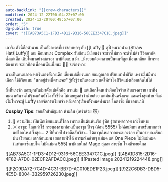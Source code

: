 ```yaml
---
auto-backlink: "[[crew-characters]]"
modified: 2024-12-22T00:04:22+07:00
created: 2024-12-20T00:49:57+07:00
order: "5"
dg-publish: true
cover: "![[AB73A5C1-1FD3-4D12-9316-56CEE3347C1C.jpeg]]"
---
```


เอาจิง ตัวนี้คือตำนาน เป็นตัวละครที่เราชอบพอๆ กับ [[Luffy 🍻 ลูฟี่ หมวกฟาง (Straw Hat)|Luffy]] เลย คือบทนาง Complex ซับซ้อน มีเงี่ยนงำ จะขาวไม่ขาว จะดำไม่ดำ ชีวิตอาภัดตั้งแต่เด็ก เติบโตมาอย่างสตรอง นามิคือแบบ มึง...มึงยอมต้องกลายเป็นคนที่ถูกเพื่อนเกลียด ก็เพราะต้องการ จะปกป้องเพื่อคนนั้นเนี่ยนะ 🥹🥹 จะร้องหวะ

นางเป็นคนฉลาด หาเงินเองตั้งกะเด็ก เลี้ยงแม่เลี้ยงนอก ยอมถูกเอาเปรียบมาทั้งชีวิต เพราะไม่มีทางเลือก ใช้ชีวิตแบบ "นกอยู่ข้างพี่ตานะคะ" รู้ทั้งรู้ว่ามันตอแหล แต่ให้ทำไง ชีวิตแม่งเลือกเกิดไม่ได้

สิ่งที่นางรัก และผูกพันธ์มาตั้งแต่เด็กคือ สวนส้ม 🍊 แต่เสือกโดนเผ่าเงือกใจร้าย สิบแรงควาย เผาทิ้งหมด แค้นจนไม่รุ้จะแค้นยังไง ทั้งชีวิต ไม่เคยพูดคำว่าช่วยด้วย แต่มันเป็นครั้งแรก และครั้งสุดท้าย ที่แม่งไม่ไหวจะสู้ Luffy เลยจัดการเรียบจ้า หลังจากรุ้เรื่องทั้งหมดทั้งมวล โคตรซึ้ง ชั้นชอบนามิ

**Cosplay Tips**: รอยสักสำคัญมาก ห้ามลืม (เศร้าด้วย 😿)

1. 💭 ความฝัน: เป็นนักเขียนแผนที่โลก เพราะเป็นต้นห้นเรือ รู้ทิศ รู้สภาพอากาศ เก่งชิ๊บหาย
2. ⚔️ อาวุธ: โลกเก่าใช้ กระบองสามท่อนเป็นอาวุธ ปิ้วๆ (อ่อน 5555) ไม่ค่อยมีบท สายซับมากกว่า แต่โลกใหม่ จึ้งสุด... 2 ปีที่หายไป เคล็ดลับวิชา... ได้อาวุธใหม่ จากกระบองง่อย เป็นกระบองเรียกฝน เรียกลม เสกก้อนเมฆ เสกสายฟ้าได้ อารมณ์คล้ายๆ แม่มด แต่ One Piece ไม่มีแม่หมด (แฟนตาซีแบบใด ไม่มีแม่มด 555) นามิเลยใกล้ Mage สุดละ สายซับ โจมตีระยะไกล


![[AB73A5C1-1FD3-4D12-9316-56CEE3347C1C.jpeg]]
![[4BA1D815-2D16-4F82-A7D0-02ECF2AFDACC.jpeg]]
![[Pasted image 20241219224448.png]]

![[F2C9DA72-7C4D-4C31-BB7D-AC010EDE1F23.jpeg]]![[922C6DB3-DBD5-4E5D-8004-3B2959726230.jpeg]]